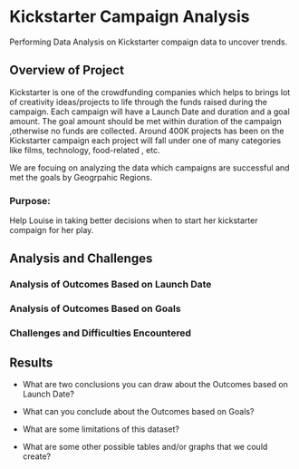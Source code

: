 # Kickstarter Campaign Analysis
 
 Performing Data Analysis on Kickstarter compaign data to uncover trends.
 
## Overview of Project
Kickstarter is one of the crowdfunding companies which helps to brings lot of creativity ideas/projects to life through the funds raised during the campaign.  Each campaign will have  a Launch Date and duration  and a goal amount. The goal amount should be met within duration of the campaign ,otherwise no funds are collected. Around 400K projects has been on the Kickstarter campaign each project will fall under one of many categories like films, technology, food-related , etc.

We are focuing on analyzing the data which campaigns are successful and met the goals by Geogrpahic Regions.


### Purpose: 
Help Louise in taking better decisions when to start her kickstarter compaign for her play.


## Analysis and Challenges

### Analysis of Outcomes Based on Launch Date

### Analysis of Outcomes Based on Goals

### Challenges and Difficulties Encountered

## Results

- What are two conclusions you can draw about the Outcomes based on Launch Date?

- What can you conclude about the Outcomes based on Goals?

- What are some limitations of this dataset?

- What are some other possible tables and/or graphs that we could create?
